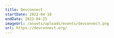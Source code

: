 ```yaml
---
title: Devconnect
startDate: 2022-04-18
endDate: 2022-04-25
imageUrl: /assets/uploads/events/devconnect.png
url: https://devconnect.org/
---
```

